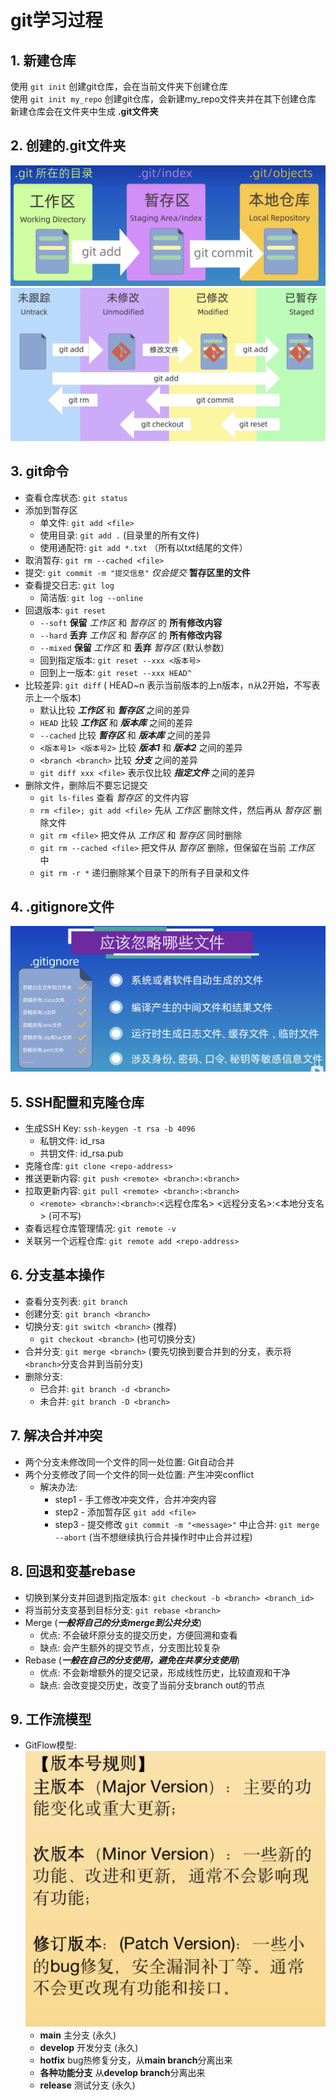 # git学习过程
## 1. 新建仓库
使用 ` git init ` 创建git仓库，会在当前文件夹下创建仓库  
使用 ` git init my_repo ` 创建git仓库，会新建my_repo文件夹并在其下创建仓库  
新建仓库会在文件夹中生成 **.git文件夹**  
## 2. 创建的.git文件夹  
![](/git_learn/imgs/sp20241028_194118_724.png)
![](/git_learn/imgs/sp20241028_194846_446.png)
## 3. git命令
* 查看仓库状态: ` git status `
* 添加到暂存区
    * 单文件: ` git add <file> `
    * 使用目录: ` git add . ` (目录里的所有文件)
    * 使用通配符: ` git add *.txt ` （所有以txt结尾的文件）
* 取消暂存: ` git rm --cached <file> `
* 提交: ` git commit -m "提交信息" ` *仅会提交*  **暂存区里的文件**
* 查看提交日志: ` git log `
    * 简洁版: ` git log --online `
* 回退版本: ` git reset `
    * ` --soft ` **保留** *工作区* 和 *暂存区* 的 **所有修改内容**
    * ` --hard ` **丢弃** *工作区* 和 *暂存区* 的 **所有修改内容**
    * ` --mixed ` **保留** *工作区* 和 **丢弃** *暂存区* (默认参数)
    * 回到指定版本: ` git reset --xxx <版本号> `
    * 回到上一版本: ` git reset --xxx HEAD^ ` 
* 比较差异: ` git diff ` ( HEAD~n 表示当前版本的上n版本，n从2开始，不写表示上一个版本)
    * 默认比较 ***工作区*** 和 ***暂存区*** 之间的差异
    * ` HEAD ` 比较 ***工作区*** 和 ***版本库*** 之间的差异
    * ` --cached ` 比较 ***暂存区*** 和 ***版本库*** 之间的差异
    * ` <版本号1> <版本号2> ` 比较 ***版本1*** 和 ***版本2*** 之间的差异
    * ` <branch <branch> ` 比较 ***分支*** 之间的差异
    * ` git diff xxx <file> ` 表示仅比较 ***指定文件*** 之间的差异
* 删除文件，删除后不要忘记提交
    * ` git ls-files ` 查看 *暂存区* 的文件内容
    * ` rm <file>; git add <file> ` 先从 *工作区* 删除文件，然后再从 *暂存区* 删除文件
    * ` git rm <file> ` 把文件从 *工作区* 和 *暂存区* 同时删除
    * ` git rm --cached <file> ` 把文件从 *暂存区* 删除，但保留在当前 *工作区* 中
    * ` git rm -r * ` 递归删除某个目录下的所有子目录和文件
## 4. .gitignore文件
![](/git_learn/imgs/sp20241029_113416_664.png)
## 5. SSH配置和克隆仓库
* 生成SSH Key: ` ssh-keygen -t rsa -b 4096 `
    * 私钥文件: id_rsa
    * 共钥文件: id_rsa.pub
* 克隆仓库: ` git clone <repo-address> `
* 推送更新内容: ` git push <remote> <branch>:<branch> `
* 拉取更新内容: ` git pull <remote> <branch>:<branch> `
    * ` <remote> <branch>:<branch> `:<远程仓库名> <远程分支名>:<本地分支名> (可不写)
* 查看远程仓库管理情况: ` git remote -v `
* 关联另一个远程仓库: ` git remote add <repo-address> `
## 6. 分支基本操作
* 查看分支列表: ` git branch `
* 创建分支: ` git branch <branch> `
* 切换分支: ` git switch <branch> ` (推荐)
    * ` git checkout <branch> ` (也可切换分支)
* 合并分支: ` git merge <branch> ` (要先切换到要合并到的分支，表示将`<branch>`分支合并到当前分支)
* 删除分支:
    * 已合并: ` git branch -d <branch> `
    * 未合并: ` git branch -D <branch> `
## 7. 解决合并冲突
* 两个分支未修改同一个文件的同一处位置: Git自动合并
* 两个分支修改了同一个文件的同一处位置: 产生冲突conflict
    * 解决办法:
        * step1 - 手工修改冲突文件，合并冲突内容
        * step2 - 添加暂存区 ` git add <file> `
        * step3 - 提交修改 ` git commit -m "<message>" `
    中止合并: ` git merge --abort ` (当不想继续执行合并操作时中止合并过程)
## 8. 回退和变基rebase
* 切换到某分支并回退到指定版本: ` git checkout -b <branch> <branch_id> `
* 将当前分支变基到目标分支: ` git rebase <branch> `
* Merge (***一般将自己的分支merge到公共分支***)
    * 优点: 不会破坏原分支的提交历史，方便回溯和查看
    * 缺点: 会产生额外的提交节点，分支图比较复杂
* Rebase (***一般在自己的分支使用，避免在共享分支使用***)
    * 优点: 不会新增额外的提交记录，形成线性历史，比较直观和干净
    * 缺点: 会改变提交历史，改变了当前分支branch out的节点
## 9. 工作流模型
* GitFlow模型: 
![](/git_learn/imgs/sp20241029_163500_790.png)
    * **main** 主分支 (永久)
    * **develop** 开发分支 (永久)
    * **hotfix** bug热修复分支，从**main branch**分离出来
    * **各种功能分支** 从**develop branch**分离出来
    * **release** 测试分支 (永久)